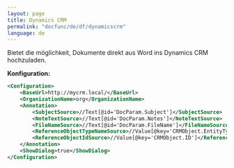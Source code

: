 ```yaml
---
layout: page
title: Dynamics CRM
permalink: "docfunc/de/df/dynamicscrm"
language: de
---
```


Bietet die möglichkeit, Dokumente direkt aus Word ins Dynamics CRM hochzuladen.

__Konfiguration:__
```xml
<Configuration>
    <BaseUrl>http://mycrm.local/</BaseUrl>
    <OrganizationName>org</OrganizationName>
    <Annotation>
        <SubjectSource>//Text[@id='DocParam.Subject']</SubjectSource>
        <NoteTextSource>//Text[@id='DocParam.Notes']</NoteTextSource>
        <FileNameSource>//Text[@id='DocParam.FileName']</FileNameSource>
        <ReferenceObjectTypeNameSource>//Value[@key='CRMObject.EntityTypeName']</ReferenceObjectTypeNameSource>
        <ReferenceObjectIdSource>//Value[@key='CRMObject.ID']</ReferenceObjectIdSource>
    </Annotation>
    <ShowDialog>true</ShowDialog>
</Configuration>

```